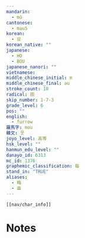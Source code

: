 ```yaml
---
mandarin:
  - mǔ
cantonese:
  - mau5
korean:
  - 묘
korean_native: ""
japanese:
  - HO
  - BOU
japanese_nanori: ""
vietnamese:
middle_chinese_initial: m
middle_chinese_final: əu
stroke_count: 10
radical: 田
skip_number: 1-7-3
grade_level: 6
pos: ""
english:
  - furrow
羅馬字: mou
韓文: 못
joyo_level: 高等
hsk_level: ""
hanmun_edu_level: ""
danayo_id: 6313
mc_id: 1376
graphemic_classification: 每
stand_in: "TRUE"
aliases:
  - 畮
  - 亩
---
```

```meta-bind-embed
[[nav/char_info]]
```

# Notes
